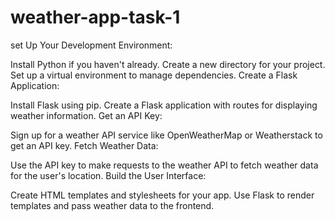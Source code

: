 # weather-app-task-1
set Up Your Development Environment:

Install Python if you haven't already.
Create a new directory for your project.
Set up a virtual environment to manage dependencies.
Create a Flask Application:

Install Flask using pip.
Create a Flask application with routes for displaying weather information.
Get an API Key:

Sign up for a weather API service like OpenWeatherMap or Weatherstack to get an API key.
Fetch Weather Data:

Use the API key to make requests to the weather API to fetch weather data for the user's location.
Build the User Interface:

Create HTML templates and stylesheets for your app.
Use Flask to render templates and pass weather data to the frontend.
